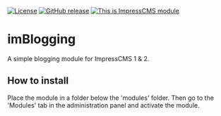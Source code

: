 [![License](https://img.shields.io/github/license/ImpressCMS/impresscms-module-imblogging.svg?maxAge=2592000)](License.txt) 
	[![GitHub release](https://img.shields.io/github/release/ImpressCMS/impresscms-module-imblogging.svg?maxAge=2592000)](https://github.com/ImpressCMS/impresscms-module-imblogging/releases) 
		[![This is ImpressCMS module](https://img.shields.io/badge/ImpressCMS-module-F3AC03.svg?maxAge=2592000)](http://impresscms.org)

# imBlogging
A simple blogging module for ImpressCMS 1 & 2.

## How to install
Place the module in a folder below the 'modules' folder. Then go to the 'Modules' tab in the administration panel and activate the module.

